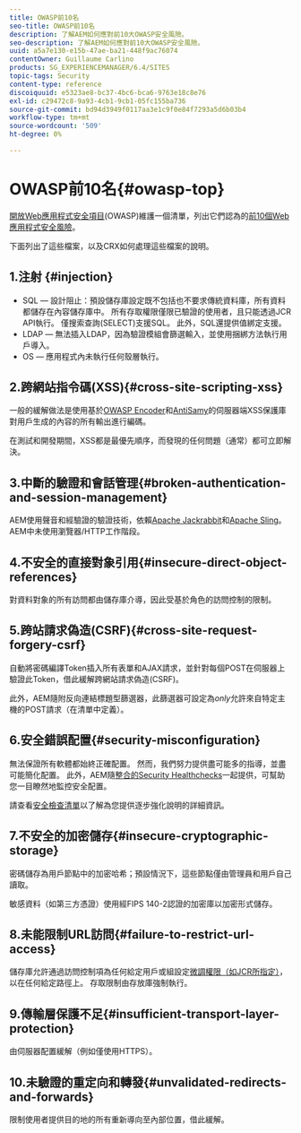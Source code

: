 ```yaml
---
title: OWASP前10名
seo-title: OWASP前10名
description: 了解AEM如何應對前10大OWASP安全風險。
seo-description: 了解AEM如何應對前10大OWASP安全風險。
uuid: a5a7e130-e15b-47ae-ba21-448f9ac76074
contentOwner: Guillaume Carlino
products: SG_EXPERIENCEMANAGER/6.4/SITES
topic-tags: Security
content-type: reference
discoiquuid: e5323ae8-bc37-4bc6-bca6-9763e18c8e76
exl-id: c29472c8-9a93-4cb1-9cb1-05fc155ba736
source-git-commit: bd94d3949f0117aa3e1c9f0e84f7293a5d6b03b4
workflow-type: tm+mt
source-wordcount: '509'
ht-degree: 0%

---
```


# OWASP前10名{#owasp-top}

[開放Web應用程式安全項目](https://www.owasp.org)(OWASP)維護一個清單，列出它們認為的[前10個Web應用程式安全風險](https://www.owasp.org/index.php/OWASP_Top_Ten_Project)。

下面列出了這些檔案，以及CRX如何處理這些檔案的說明。

## 1.注射 {#injection}

* SQL — 設計阻止：預設儲存庫設定既不包括也不要求傳統資料庫，所有資料都儲存在內容儲存庫中。 所有存取權限僅限已驗證的使用者，且只能透過JCR API執行。 僅搜索查詢(SELECT)支援SQL。 此外，SQL還提供值綁定支援。
* LDAP — 無法插入LDAP，因為驗證模組會篩選輸入，並使用捆綁方法執行用戶導入。
* OS — 應用程式內未執行任何殼層執行。

## 2.跨網站指令碼(XSS){#cross-site-scripting-xss}

一般的緩解做法是使用基於[OWASP Encoder](https://www.owasp.org/index.php/OWASP_Java_Encoder_Project)和[AntiSamy](https://www.owasp.org/index.php/Category:OWASP_AntiSamy_Project)的伺服器端XSS保護庫對用戶生成的內容的所有輸出進行編碼。

在測試和開發期間，XSS都是最優先順序，而發現的任何問題（通常）都可立即解決。

## 3.中斷的驗證和會話管理{#broken-authentication-and-session-management}

AEM使用聲音和經驗證的驗證技術，依賴[Apache Jackrabbit](https://jackrabbit.apache.org/)和[Apache Sling](https://sling.apache.org/)。 AEM中未使用瀏覽器/HTTP工作階段。

## 4.不安全的直接對象引用{#insecure-direct-object-references}

對資料對象的所有訪問都由儲存庫介導，因此受基於角色的訪問控制的限制。

## 5.跨站請求偽造(CSRF){#cross-site-request-forgery-csrf}

自動將密碼編譯Token插入所有表單和AJAX請求，並針對每個POST在伺服器上驗證此Token，借此緩解跨網站請求偽造(CSRF)。

此外，AEM隨附反向連結標題型篩選器，此篩選器可設定為&#x200B;*only*&#x200B;允許來自特定主機的POST請求（在清單中定義）。

## 6.安全錯誤配置{#security-misconfiguration}

無法保證所有軟體都始終正確配置。 然而，我們努力提供盡可能多的指導，並盡可能簡化配置。 此外，AEM隨[整合的Security Healthchecks](/help/sites-administering/operations-dashboard.md)一起提供，可幫助您一目瞭然地監控安全配置。

請查看[安全檢查清單](/help/sites-administering/security-checklist.md)以了解為您提供逐步強化說明的詳細資訊。

## 7.不安全的加密儲存{#insecure-cryptographic-storage}

密碼儲存為用戶節點中的加密哈希；預設情況下，這些節點僅由管理員和用戶自己讀取。

敏感資料（如第三方憑證）使用經FIPS 140-2認證的加密庫以加密形式儲存。

## 8.未能限制URL訪問{#failure-to-restrict-url-access}

儲存庫允許通過訪問控制項為任何給定用戶或組設定[微調權限（如JCR所指定）](https://docs.adobe.com/content/docs/en/spec/jcr/2.0/16_Access_Control_Management.html)，以在任何給定路徑上。 存取限制由存放庫強制執行。

## 9.傳輸層保護不足{#insufficient-transport-layer-protection}

由伺服器配置緩解（例如僅使用HTTPS）。

## 10.未驗證的重定向和轉發{#unvalidated-redirects-and-forwards}

限制使用者提供目的地的所有重新導向至內部位置，借此緩解。
